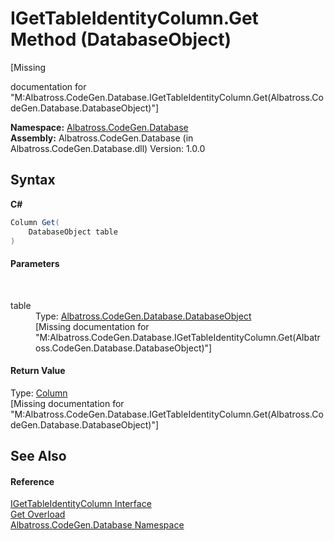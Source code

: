# IGetTableIdentityColumn.Get Method (DatabaseObject)
 

\[Missing <summary> documentation for "M:Albatross.CodeGen.Database.IGetTableIdentityColumn.Get(Albatross.CodeGen.Database.DatabaseObject)"\]

**Namespace:**&nbsp;<a href="N_Albatross_CodeGen_Database.md">Albatross.CodeGen.Database</a><br />**Assembly:**&nbsp;Albatross.CodeGen.Database (in Albatross.CodeGen.Database.dll) Version: 1.0.0

## Syntax

**C#**<br />
``` C#
Column Get(
	DatabaseObject table
)
```


#### Parameters
&nbsp;<dl><dt>table</dt><dd>Type: <a href="T_Albatross_CodeGen_Database_DatabaseObject.md">Albatross.CodeGen.Database.DatabaseObject</a><br />\[Missing <param name="table"/> documentation for "M:Albatross.CodeGen.Database.IGetTableIdentityColumn.Get(Albatross.CodeGen.Database.DatabaseObject)"\]</dd></dl>

#### Return Value
Type: <a href="T_Albatross_CodeGen_Database_Column.md">Column</a><br />\[Missing <returns> documentation for "M:Albatross.CodeGen.Database.IGetTableIdentityColumn.Get(Albatross.CodeGen.Database.DatabaseObject)"\]

## See Also


#### Reference
<a href="T_Albatross_CodeGen_Database_IGetTableIdentityColumn.md">IGetTableIdentityColumn Interface</a><br /><a href="Overload_Albatross_CodeGen_Database_IGetTableIdentityColumn_Get.md">Get Overload</a><br /><a href="N_Albatross_CodeGen_Database.md">Albatross.CodeGen.Database Namespace</a><br />